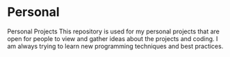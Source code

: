 # Personal
 Personal Projects
This repository is used for my personal projects that are open for people to view and gather ideas about the projects and coding. I am always trying to learn new programming techniques and best practices.
